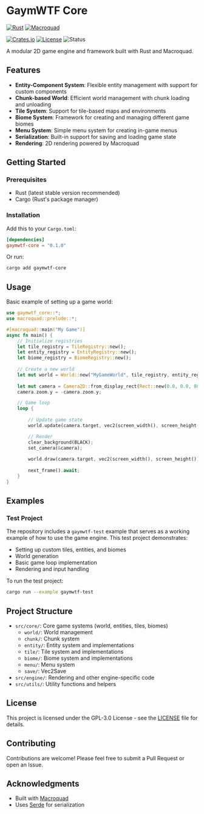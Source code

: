 # GaymWTF Core

[![Rust](https://img.shields.io/badge/rust-stable-orange.svg)](https://www.rust-lang.org/)
[![Macroquad](https://img.shields.io/badge/macroquad-0.4.x-blue)](https://github.com/not-fl3/macroquad)

[![Crates.io](https://img.shields.io/crates/v/gaymwtf-core)](https://crates.io/crates/gaymwtf-core)
[![License](https://img.shields.io/badge/License-GPLv3-blue.svg)](LICENSE)
![Status](https://img.shields.io/badge/status-active-brightgreen)

A modular 2D game engine and framework built with Rust and Macroquad.

## Features

- **Entity-Component System**: Flexible entity management with support for custom components
- **Chunk-based World**: Efficient world management with chunk loading and unloading
- **Tile System**: Support for tile-based maps and environments
- **Biome System**: Framework for creating and managing different game biomes
- **Menu System**: Simple menu system for creating in-game menus
- **Serialization**: Built-in support for saving and loading game state
- **Rendering**: 2D rendering powered by Macroquad

## Getting Started

### Prerequisites

- Rust (latest stable version recommended)
- Cargo (Rust's package manager)

### Installation

Add this to your `Cargo.toml`:

```toml
[dependencies]
gaymwtf-core = "0.1.0"
```

Or run:

```bash
cargo add gaymwtf-core
```

## Usage

Basic example of setting up a game world:

```rust
use gaymwtf_core::*;
use macroquad::prelude::*;

#[macroquad::main("My Game")]
async fn main() {
    // Initialize registries
    let tile_registry = TileRegistry::new();
    let entity_registry = EntityRegistry::new();
    let biome_registry = BiomeRegistry::new();
    
    // Create a new world
    let mut world = World::new("MyGameWorld", tile_registry, entity_registry, biome_registry);
    
    let mut camera = Camera2D::from_display_rect(Rect::new(0.0, 0.0, 800.0, 600.0));
    camera.zoom.y = -camera.zoom.y;

    // Game loop
    loop {
        
        // Update game state
        world.update(camera.target, vec2(screen_width(), screen_height()));

        // Render
        clear_background(BLACK);
        set_camera(&camera);
        
        world.draw(camera.target, vec2(screen_width(), screen_height()));
        
        next_frame().await;
    }
}
```

## Examples

### Test Project

The repository includes a `gaymwtf-test` example that serves as a working example of how to use the game engine. This test project demonstrates:

- Setting up custom tiles, entities, and biomes
- World generation
- Basic game loop implementation
- Rendering and input handling

To run the test project:

```bash
cargo run --example gaymwtf-test
```

## Project Structure

- `src/core/`: Core game systems (world, entities, tiles, biomes)
  - `world/`: World management
  - `chunk/`: Chunk system
  - `entity/`: Entity system and implementations
  - `tile/`: Tile system and implementations
  - `biome/`: Biome system and implementations
  - `menu/`: Menu system
  - `save/`: Vec2Save
- `src/engine/`: Rendering and other engine-specific code
- `src/utils/`: Utility functions and helpers

## License

This project is licensed under the GPL-3.0 License - see the [LICENSE](LICENSE) file for details.

## Contributing

Contributions are welcome! Please feel free to submit a Pull Request or open an Issue.

## Acknowledgments

- Built with [Macroquad](https://github.com/not-fl3/macroquad)
- Uses [Serde](https://serde.rs/) for serialization
